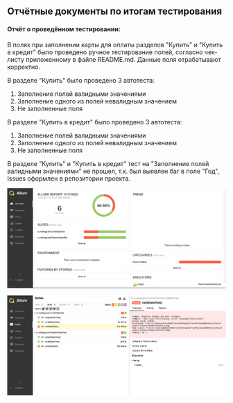 ## **Отчётные документы по итогам тестирования**

#### **Отчёт о проведённом тестировании:**

В полях при заполнении карты для оплаты разделов "Купить" и "Купить в кредит" было проведено ручное тестирование полей, согласно чек-листу приложенному в файле README.md.
Данные поля отрабатывают корректно.

В разделе "Купить" было проведено 3 автотеста:
 1. Заполнение полей валидными значениями
 2. Заполнение одного из полей невалидным значением
 3. Не заполненные поля

В разделе "Купить в кредит" было проведено 3 автотеста:
 1. Заполнение полей валидными значениями
 2. Заполнение одного из полей невалидным значением
 3. Не заполненные поля

В разделе "Купить" и "Купить в кредит" тест на "Заполнение полей валидными значениями" не прошел, т.к. был выявлен баг в поле "Год", Issues оформлен в репозитории проекта. 

![Alt text](AllureTest.jpg)

![Alt text](AllureFailed.png)